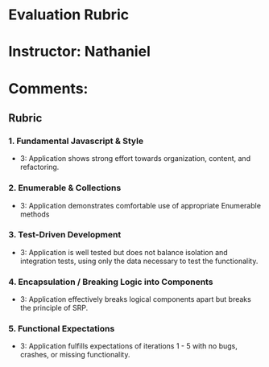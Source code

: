 # Evaluation Rubric
# Instructor: Nathaniel
# Comments:
## Rubric

### 1. Fundamental Javascript & Style

* 3:  Application shows strong effort towards organization, content, and refactoring.

### 2. Enumerable & Collections

* 3: Application demonstrates comfortable use of appropriate Enumerable methods

### 3. Test-Driven Development

* 3: Application is well tested but does not balance isolation and integration tests, using only the data necessary to test the functionality.

### 4. Encapsulation / Breaking Logic into Components

* 3: Application effectively breaks logical components apart but breaks the principle of SRP.

### 5. Functional Expectations

* 3: Application fulfills expectations of iterations 1 - 5 with no bugs, crashes, or missing functionality.
